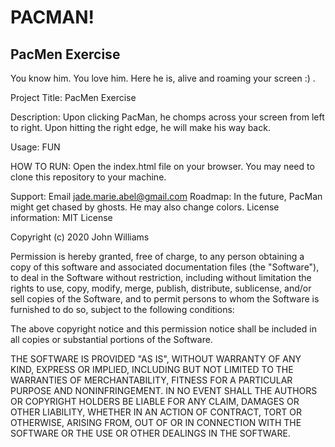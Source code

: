 # PACMAN!

## PacMen Exercise

You know him.
You love him.
Here he is, alive and roaming your screen :) .

Project Title: PacMen Exercise

Description: Upon clicking PacMan, he chomps across your screen from left to right. Upon hitting the right edge, he will make his way back.

Usage: FUN

HOW TO RUN: Open the index.html file on your browser. You may need to clone this repository to your machine.

Support: Email jade.marie.abel@gmail.com
Roadmap: In the future, PacMan might get chased by ghosts. He may also change colors.
License information:
MIT License

Copyright (c) 2020 John Williams

Permission is hereby granted, free of charge, to any person obtaining a copy
of this software and associated documentation files (the "Software"), to deal
in the Software without restriction, including without limitation the rights
to use, copy, modify, merge, publish, distribute, sublicense, and/or sell
copies of the Software, and to permit persons to whom the Software is
furnished to do so, subject to the following conditions:

The above copyright notice and this permission notice shall be included in all
copies or substantial portions of the Software.

THE SOFTWARE IS PROVIDED "AS IS", WITHOUT WARRANTY OF ANY KIND, EXPRESS OR
IMPLIED, INCLUDING BUT NOT LIMITED TO THE WARRANTIES OF MERCHANTABILITY,
FITNESS FOR A PARTICULAR PURPOSE AND NONINFRINGEMENT. IN NO EVENT SHALL THE
AUTHORS OR COPYRIGHT HOLDERS BE LIABLE FOR ANY CLAIM, DAMAGES OR OTHER
LIABILITY, WHETHER IN AN ACTION OF CONTRACT, TORT OR OTHERWISE, ARISING FROM,
OUT OF OR IN CONNECTION WITH THE SOFTWARE OR THE USE OR OTHER DEALINGS IN THE
SOFTWARE.
